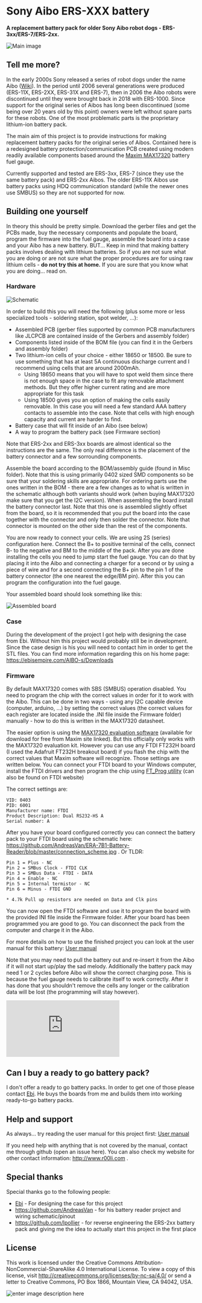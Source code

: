 # Sony Aibo ERS-XXX battery

**A replacement battery pack for older Sony Aibo robot dogs - ERS-3xx/ERS-7/ERS-2xx.**

![Main image](https://github.com/r00li/Aibo-ERS-xxx-battery/blob/main/Misc/image_full.jpg?raw=true)

## Tell me more?

In the early 2000s Sony released a series of robot dogs under the name Aibo ([Wiki](https://en.wikipedia.org/wiki/AIBO)). In the period until 2006 several generations were produced (ERS-11X, ERS-2XX, ERS-31X and ERS-7),  then in 2006 the Aibo robots were discontinued until they were brought back in 2018 with ERS-1000. Since support for the original series of Aibos has long been discontinued (some being over 20 years old by this point) owners were left without spare parts for these robots. One of the most problematic parts is the proprietary lithium-ion battery pack.

The main aim of this project is to provide instructions for making replacement battery packs for the original series of Aibos. Contained here is a redesigned battery protection/communication PCB created using modern readily available components based around the [Maxim MAX17320](https://www.maximintegrated.com/en/products/power/battery-management/MAX17320.html) battery fuel gauge.

Currently supported and tested are ERS-3xx, ERS-7 (since they use the same battery pack) and ERS-2xx Aibos. The older ERS-11X Aibos use battery packs using HDQ communication standard (while the newer ones use SMBUS) so they are not supported for now.
  

## Building one yourself

In theory this should be pretty simple. Download the gerber files and get the PCBs made, buy the necessary components and populate the board, program the firmware into the fuel gauge, assemble the board into a case and your Aibo has a new battery. BUT... Keep in mind that making battery packs involves dealing with lithium batteries. So if you are not sure what you are doing or are not sure what the proper procedures are for using raw lithium cells - **do not try this at home.** If you are sure that you know what you are doing... read on.

### Hardware

![Schematic](https://github.com/r00li/Aibo-ERS-xxx-battery/blob/main/Misc/schematic_preview.png?raw=true)

In order to build this you will need the following (plus some more or less specialized tools - soldering station, spot welder, ...):

- Assembled PCB (gerber files supported by common PCB manufacturers like JLCPCB are contained inside of the Gerbers and assembly folder)
- Components listed inside of the BOM file (you can find it in the Gerbers and assembly folder)
- Two lithium-ion cells of your choice - either 18650 or 18500. Be sure to use something that has at least 5A continuous discharge current and I recommend using cells that are around 2000mAh.
  - Using 18650 means that you will have to spot weld them since there is not enough space in the case to fit any removable attachment methods. But they offer higher current rating and are more appropriate for this task
  - Using 18500 gives you an option of making the cells easily removable. In this case you will need a few standard AAA battery contacts to assemble into the case. Note that cells with high enough capacity and current are harder to find.
- Battery case that will fit inside of an Aibo (see below)
- A way to program the battery pack (see Firmware section)

Note that ERS-2xx and ERS-3xx boards are almost identical so the instructions are the same. The only real difference is the placement of the battery connector and a few sorrounding components.

Assemble the board according to the BOM/assembly guide (found in Misc folder). Note that this is using primarily 0402 sized SMD components so be sure that your soldering skills are appropriate. For ordering parts use the ones written in the BOM - there are a few changes as to what is written in the schematic although both variants should work (when buying MAX17320 make sure that you get the I2C version). When assembling the board install the battery connector last. Note that this one is assembled slightly offset from the board, so it is recommended that you put the board into the case  together with the connector and only then solder the connector. Note that connector is mounted on the other side than the rest of the components.

You are now ready to connect your cells. We are using 2S (series) configuration here. Connect the B+ to positive terminal of the cells, connect B- to the negative and BM to the middle of the pack. After you are done installing the cells you need to jump start the fuel gauge. You can do that by placing it into the Aibo and connecting a charger for a second or by using a piece of wire and for a second connecting the B+ pin to the pin 1 of the battery connector (the one nearest the edge/BM pin). After this you can program the configuration into the fuel gauge.

Your assembled board should look something like this:

![Assembled board](https://github.com/r00li/Aibo-ERS-xxx-battery/blob/main/Misc/assembled_board.jpg?raw=true)

### Case

During the development of the project I got help with designing the case from Ebi. Without him this project would probably still be in development. Since the case design is his you will need to contact him in order to get the STL files. You can find more information regarding this on his home page:
https://ebisempire.com/AIBO-s/Downloads

### Firmware

By default MAX17320 comes with SBS (SMBUS) operation disabled. You need to program the chip with the correct values in order for it to work with the Aibo. This can be done in two ways - using any I2C capable device (computer, arduino, ...) by setting the correct values (the correct values for each register are located inside the .INI file inside the Firmware folder) manually - how to do this is written in the MAX17320 datasheet.

The easier option is using the [MAX17320 evaluation software](https://www.maximintegrated.com/en/design/software-description.html/swpart=SFW0010930H) (available for download for free from Maxim site linked). But this officially only works with the MAX17320 evaluation kit. However you can use any FTDI FT232H board (I used the Adafruit FT232H breakout board) if you flash the chip with the correct values that Maxim software will recognize. Those settings are written below. You can connect your FTDI board to your Windows computer, install the FTDI drivers and then program the chip using [FT_Prog utility](https://ftdichip.com/utilities/#ft_prog) (can also be found on FTDI website)

The correct settings are:

    VID: 0403
    PID: 6001
    Manufacturer name: FTDI
    Product Description: Dual RS232-HS A
    Serial number: A

After you have your board configured correctly you can connect the battery pack to your FTDI board using the schematic here: https://github.com/AndreasVan/ERA-7B1-Battery-Reader/blob/master/connection_scheme.jpg . Or TLDR:

    Pin 1 = Plus - NC
    Pin 2 = SMBus Clock - FTDI CLK
    Pin 3 = SMBus Data - FTDI - DATA
    Pin 4 = Enable - NC
    Pin 5 = Internal termistor - NC
    Pin 6 = Minus - FTDI GND
    
    * 4.7k Pull up resistors are needed on Data and Clk pins

You can now open the FTDI software and use it to program the board with the provided INI file inside the Firmware folder. After your board has been programmed you are good to go. You can disconnect the pack from the computer and charge it in the Aibo.

For more details on how to use the finished project you can look at the user manual for this battery: [User manual](https://github.com/r00li/Aibo-ERS-xxx-battery/blob/main/Misc/Capture_empty2.PNG?raw=true)

Note that you may need to pull the battery out and re-insert it from the Aibo if it will not start up/play the sad melody. Additionally the battery pack may need 1 or 2 cycles before Aibo will show the correct charging pose. This is because the fuel gauge needs to calibrate itself to work correctly. After it has done that you shouldn't remove the cells any longer or the calibration data will be lost (the programming will stay however).

![Maxim programming software](https://github.com/r00li/Aibo-ERS-xxx-battery/blob/main/Manual/battery_instructions.pdf?raw=true)

## Can I buy a ready to go battery pack?

I don't offer a ready to go battery packs. In order to get one of those please contact [Ebi](https://ebisempire.com). He buys the boards from me and builds them into working ready-to-go battery packs. 

## Help and support

As always... try reading the user manual for this project first: [User manual](https://github.com/r00li/Aibo-ERS-xxx-battery/blob/main/Misc/Capture_empty2.PNG?raw=true)

If you need help with anything that is not covered by the manual, contact me through github (open an issue here). You can also check my website for other contact information: http://www.r00li.com .

## Special thanks

Special thanks go to the following people:
- [Ebi](https://ebisempire.com) - For designing the case for this project
- https://github.com/AndreasVan - for his battery reader project and wiring schematic/pinout
- https://github.com/lpollier - for reverse engineering the ERS-2xx battery pack and giving me the idea to actually start this project in the first place

## License

This work is licensed under the Creative Commons Attribution-NonCommercial-ShareAlike 4.0 International License. To view a copy of this license, visit http://creativecommons.org/licenses/by-nc-sa/4.0/ or send a letter to Creative Commons, PO Box 1866, Mountain View, CA 94042, USA.

![enter image description here](https://i.creativecommons.org/l/by-nc-sa/4.0/88x31.png)

